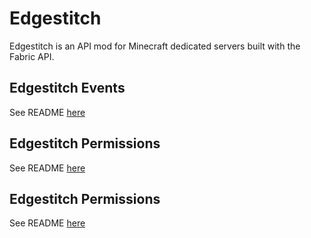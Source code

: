 # Edgestitch
Edgestitch is an API mod for Minecraft dedicated servers built with the Fabric API.


## Edgestitch Events
See README [here](edgestitch-events/README.md)
## Edgestitch Permissions
See README [here](edgestitch-permissions/README.md)
## Edgestitch Permissions
See README [here](edgestitch-util/README.md)
